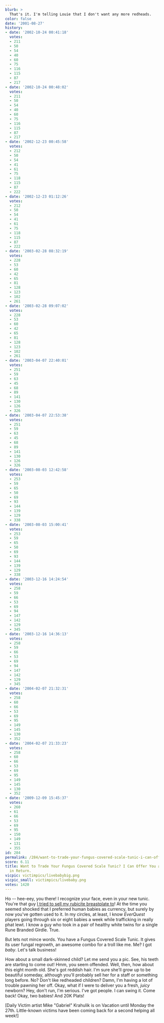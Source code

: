 ```yaml
---
blurb: >
  That's it. I'm telling Louie that I don't want any more redheads.
color: false
date: '2001-08-27'
history:
- date: '2002-10-24 00:41:18'
  votes:
  - 211
  - 50
  - 54
  - 40
  - 60
  - 75
  - 116
  - 115
  - 87
  - 217
- date: '2002-10-24 00:48:02'
  votes:
  - 211
  - 50
  - 54
  - 40
  - 60
  - 75
  - 116
  - 115
  - 87
  - 217
- date: '2002-12-23 00:45:58'
  votes:
  - 212
  - 50
  - 54
  - 41
  - 61
  - 75
  - 118
  - 115
  - 87
  - 222
- date: '2002-12-23 01:12:26'
  votes:
  - 212
  - 50
  - 54
  - 41
  - 61
  - 75
  - 118
  - 115
  - 87
  - 222
- date: '2003-02-28 08:32:19'
  votes:
  - 228
  - 53
  - 60
  - 42
  - 65
  - 81
  - 128
  - 123
  - 102
  - 261
- date: '2003-02-28 09:07:02'
  votes:
  - 228
  - 53
  - 60
  - 42
  - 65
  - 81
  - 128
  - 123
  - 102
  - 261
- date: '2003-04-07 22:40:01'
  votes:
  - 251
  - 59
  - 63
  - 45
  - 68
  - 89
  - 141
  - 130
  - 126
  - 326
- date: '2003-04-07 22:53:38'
  votes:
  - 251
  - 59
  - 63
  - 45
  - 68
  - 89
  - 141
  - 130
  - 126
  - 326
- date: '2003-08-03 12:42:58'
  votes:
  - 253
  - 59
  - 65
  - 50
  - 69
  - 93
  - 144
  - 139
  - 129
  - 338
- date: '2003-08-03 15:00:41'
  votes:
  - 253
  - 59
  - 65
  - 50
  - 69
  - 93
  - 144
  - 139
  - 129
  - 338
- date: '2003-12-16 14:24:54'
  votes:
  - 258
  - 59
  - 66
  - 53
  - 69
  - 94
  - 147
  - 142
  - 129
  - 345
- date: '2003-12-16 14:36:13'
  votes:
  - 258
  - 59
  - 66
  - 53
  - 69
  - 94
  - 147
  - 142
  - 129
  - 345
- date: '2004-02-07 21:32:31'
  votes:
  - 258
  - 60
  - 66
  - 53
  - 69
  - 95
  - 149
  - 145
  - 130
  - 352
- date: '2004-02-07 21:33:23'
  votes:
  - 258
  - 60
  - 66
  - 53
  - 69
  - 95
  - 149
  - 145
  - 130
  - 352
- date: '2009-12-09 15:45:37'
  votes:
  - 260
  - 61
  - 66
  - 53
  - 69
  - 95
  - 150
  - 149
  - 131
  - 355
id: 284
permalink: /284/want-to-trade-your-fungus-covered-scale-tunic-i-can-offer-you-a-human-baby-in-return/
score: 6.11
title: Want to Trade Your Fungus Covered Scale Tunic? I Can Offer You a Human Baby
  in Return.
vicpic: victimpics/livebabybig.png
vicpic_small: victimpics/livebaby.png
votes: 1420
---
```


Ho -- hee-eey, you there! I recognize your face, even in your new tunic.
You're that guy [I tried to sell my rubicite breastplate
to](@/victim/54.md)! At the time you seemed shocked that I preferred
human babies as currency, but surely by now you've gotten used to it. In
my circles, at least, I know *EverQuest* players going through six or
eight babies a week while trafficking in really phat lewt. I know a guy
who took in a pair of healthy white twins for a single Rune Branded
Girdle. True.

But lets not mince words. You have a Fungus Covered Scale Tunic. It
gives its user fungal regrowth, an awesome combo for a troll like me.
Me? I got *baby*. Let's talk business!

How about a small dark-skinned child? Let me send you a pic. See, his
teeth are starting to come out! Hmm, you seem offended. Well, then, how
about this eight month old. She's got reddish hair. I'm sure she'll grow
up to be beautiful someday, although you'll probably sell her for a
staff or something long before. No? Don't like redheaded children? Damn,
I'm having a lot of trouble pawning her off. Okay, what if I were to
deliver you a fresh, *juicy* newborn? Hey, don't run, I'm serious. I've
got people. I can swing it. Come back! Okay, two babies! And 20K Plats!

\[Daily Victim artist Mike "Gabriel" Krahulik is on Vacation until
Monday the 27th. Little-known victims have been coming back for a second
helping all week!\]